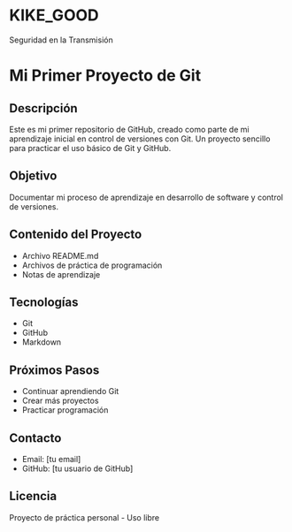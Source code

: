 # KIKE_GOOD
Seguridad en la Transmisión

# Mi Primer Proyecto de Git

## Descripción
Este es mi primer repositorio de GitHub, creado como parte de mi aprendizaje inicial en control de versiones con Git. Un proyecto sencillo para practicar el uso básico de Git y GitHub.

## Objetivo
Documentar mi proceso de aprendizaje en desarrollo de software y control de versiones.

## Contenido del Proyecto
- Archivo README.md
- Archivos de práctica de programación
- Notas de aprendizaje

## Tecnologías
- Git
- GitHub
- Markdown

## Próximos Pasos
- Continuar aprendiendo Git
- Crear más proyectos
- Practicar programación

## Contacto
- Email: [tu email]
- GitHub: [tu usuario de GitHub]

## Licencia
Proyecto de práctica personal - Uso libre
